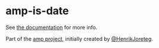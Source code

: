 # amp-is-date

See [the documentation](http://amp-project.com#amp-is-date) for more info.

Part of the [amp project](http://amp-project.com#amp-is-date), initially created by [@HenrikJoreteg](http://twitter.com/henrikjoreteg).